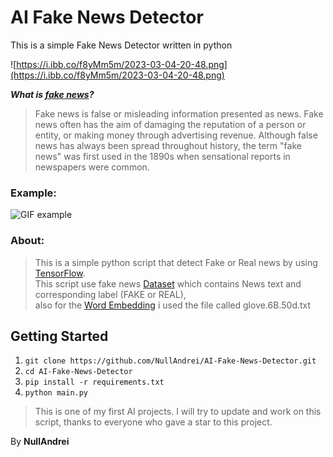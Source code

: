 # AI Fake News Detector
This is a simple Fake News Detector written in python

![https://i.ibb.co/f8yMm5m/2023-03-04-20-48.png](https://i.ibb.co/f8yMm5m/2023-03-04-20-48.png)

***What is [fake news](https://en.wikipedia.org/wiki/Fake_news)?***
> Fake news is false or misleading information presented as news. Fake news often has the aim of damaging the reputation of a person or entity, or making money through advertising revenue. Although false news has always been spread throughout history, the term "fake news" was first used in the 1890s when sensational reports in newspapers were common.

### Example:
![GIF example](https://gifyu.com/images/ezgif.com-video-to-gif25c19cf7475c2212.gif)

### About:
> This is a simple python script that detect Fake or Real news by using [TensorFlow](https://www.tensorflow.org/).<br>
This script use fake news [Dataset](https://en.wikipedia.org/wiki/Data_set) which contains News text and corresponding label (FAKE or REAL),<br>
also for the [Word Embedding](https://en.wikipedia.org/wiki/Word_embedding) i used the file called glove.6B.50d.txt

## Getting Started
1. ```git clone https://github.com/NullAndrei/AI-Fake-News-Detector.git```
2. ```cd AI-Fake-News-Detector```
3. ```pip install -r requirements.txt```
4. ```python main.py```

> This is one of my first AI projects. I will try to update and work on this script, thanks to everyone who gave a star to this project.

By **NullAndrei**
